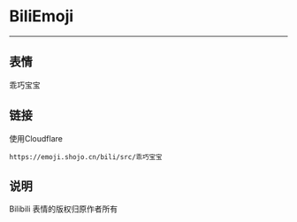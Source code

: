 # BiliEmoji
---
## 表情
乖巧宝宝
## 链接
使用Cloudflare
```
https://emoji.shojo.cn/bili/src/乖巧宝宝
```
## 说明
Bilibili 表情的版权归原作者所有
